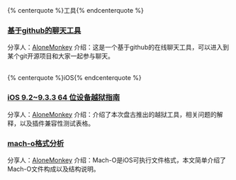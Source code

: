 {% centerquote %}工具{% endcenterquote %}

### [基于github的聊天工具](https://gitter.im)

分享人：[AloneMonkey](http://www.blogfshare.com)
介绍：这是一个基于github的在线聊天工具，可以进入到某个git开源项目和大家一起参与聊天。

<br>
{% centerquote %}iOS{% endcenterquote %}

### [iOS 9.2~9.3.3 64 位设备越狱指南](https://jbguide.me/2016/07/25/ios-9-3-3-jailbreak/)

分享人：[AloneMonkey](http://www.blogfshare.com)
介绍：介绍了本次盘古推出的越狱工具，相关问题的解释，以及插件兼容性测试表格。

### [mach-o格式分析](http://turingh.github.io/2016/03/07/mach-o%E6%96%87%E4%BB%B6%E6%A0%BC%E5%BC%8F%E5%88%86%E6%9E%90/)

分享人：[AloneMonkey](http://www.blogfshare.com)
介绍：Mach-O是iOS可执行文件格式，本文简单介绍了Mach-O文件构成以及结构说明。